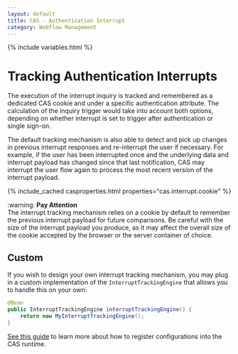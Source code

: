 ```yaml
---
layout: default
title: CAS - Authentication Interrupt
category: Webflow Management
---
```


{% include variables.html %}

# Tracking Authentication Interrupts

The execution of the interrupt inquiry is tracked and remembered as a dedicated CAS cookie and under a specific
authentication attribute. The calculation of the inquiry trigger would take into account both options, depending on
whether interrupt is set to trigger after authentication or single sign-on.

The default tracking mechanism is also able to detect and pick up changes in previous interrupt responses
and re-interrupt the user if necessary. For example, if the user has been interrupted once and the underlying data
and interrupt payload has changed since that last notification, CAS may interrupt the user flow again to process
the most recent version of the interrupt payload.

{% include_cached casproperties.html properties="cas.interrupt.cookie" %}

<div class="alert alert-warning">:warning: <strong>Pay Attention</strong><br /> 
The interrupt tracking mechanism relies on a cookie by default to remember the previous interrupt payload for future comparisons.
Be careful with the size of the interrupt payload you produce, as it may affect the
overall size of the cookie accepted by the browser or the server container of choice.
</div>

## Custom
 
If you wish to design your own interrupt tracking mechanism, you
may plug in a custom implementation of the `InterruptTrackingEngine` that
allows you to handle this on your own:
                
```java
@Bean
public InterruptTrackingEngine interruptTrackingEngine() {
    return new MyInterruptTrackingEngine();
}
```

[See this guide](../configuration/Configuration-Management-Extensions.html) to learn more about how to register configurations into the CAS runtime.
